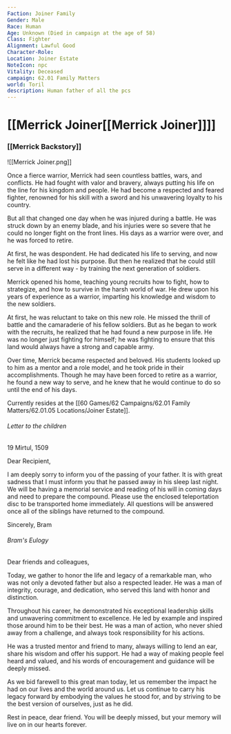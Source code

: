 ```yaml
---
Faction: Joiner Family
Gender: Male
Race: Human
Age: Unknown (Died in campaign at the age of 58)
Class: Fighter
Alignment: Lawful Good
Character-Role:
Location: Joiner Estate
NoteIcon: npc
Vitality: Deceased
campaign: 62.01 Family Matters
world: Toril
description: Human father of all the pcs
---
```

# [[Merrick Joiner[[Merrick Joiner]]]]

### [[Merrick Backstory]]
![[Merrick Joiner.png]]

Once a fierce warrior, Merrick had seen countless battles, wars, and conflicts. He had fought with valor and bravery, always putting his life on the line for his kingdom and people. He had become a respected and feared fighter, renowned for his skill with a sword and his unwavering loyalty to his country.

But all that changed one day when he was injured during a battle. He was struck down by an enemy blade, and his injuries were so severe that he could no longer fight on the front lines. His days as a warrior were over, and he was forced to retire.

At first, he was despondent. He had dedicated his life to serving, and now he felt like he had lost his purpose. But then he realized that he could still serve in a different way - by training the next generation of soldiers.

Merrick opened his home, teaching young recruits how to fight, how to strategize, and how to survive in the harsh world of war. He drew upon his years of experience as a warrior, imparting his knowledge and wisdom to the new soldiers.

At first, he was reluctant to take on this new role. He missed the thrill of battle and the camaraderie of his fellow soldiers. But as he began to work with the recruits, he realized that he had found a new purpose in life. He was no longer just fighting for himself; he was fighting to ensure that this land would always have a strong and capable army.

Over time, Merrick became respected and beloved. His students looked up to him as a mentor and a role model, and he took pride in their accomplishments. Though he may have been forced to retire as a warrior, he found a new way to serve, and he knew that he would continue to do so until the end of his days. 

Currently resides at the [[60 Games/62 Campaigns/62.01 Family Matters/62.01.05 Locations/Joiner Estate]].


###### Letter to the children

19 Mirtul, 1509

Dear Recipient,

I am deeply sorry to inform you of the passing of your father. It is with great sadness that I must inform you that he passed away in his sleep last night. We will be having a memorial service and reading of his will in coming days and need to prepare the compound. Please use the enclosed teleportation disc to be transported home immediately. All questions will be answered once all of the siblings have returned to the compound.

Sincerely,
Bram

###### Bram's Eulogy

Dear friends and colleagues,

Today, we gather to honor the life and legacy of a remarkable man, who was not only a devoted father but also a respected leader. He was a man of integrity, courage, and dedication, who served this land with honor and distinction.

Throughout his career, he demonstrated his exceptional leadership skills and unwavering commitment to excellence. He led by example and inspired those around him to be their best. He was a man of action, who never shied away from a challenge, and always took responsibility for his actions.

He was a trusted mentor and friend to many, always willing to lend an ear, share his wisdom and offer his support. He had a way of making people feel heard and valued, and his words of encouragement and guidance will be deeply missed.

As we bid farewell to this great man today, let us remember the impact he had on our lives and the world around us. Let us continue to carry his legacy forward by embodying the values he stood for, and by striving to be the best version of ourselves, just as he did.

Rest in peace, dear friend. You will be deeply missed, but your memory will live on in our hearts forever.